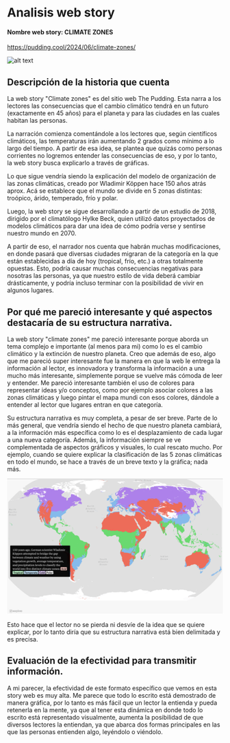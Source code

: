 # Analisis web story

#### Nombre web story: CLIMATE ZONES  

https://pudding.cool/2024/06/climate-zones/

![alt text](https://www.storybench.org/wp-content/uploads/2024/12/Screenshot-2025-02-14-at-4.17.52%E2%80%AFPM.png)

## Descripción de la historia que cuenta

La web story "Climate zones" es del sitio web The Pudding. Esta narra a los lectores las consecuencias que el cambio climático tendrá en un futuro (exactamente en 45 años) para el planeta y para las ciudades en las cuales habitan las personas. 

La narración comienza comentándole a los lectores que, según científicos climáticos, las temperaturas irán aumentando 2 grados como mínimo a lo largo del tiempo. A partir de esa idea, se plantea que quizás como personas corrientes no logremos entender las consecuencias de eso, y por lo tanto, la web story busca explicarlo a través de gráficas.

Lo que sigue vendría siendo la explicación del modelo de organización de las zonas climáticas, creado por Wladimir Köppen hace 150 años atrás aprox. Acá se establece que el mundo se divide en 5 zonas distintas: troópico, árido, temperado, frío y polar. 

Luego, la web story se sigue desarrollando a partir de un estudio de 2018, dirigido por el climatólogo Hylke Beck, quien utilizó datos proyectados de modelos climáticos para dar una idea de cómo podría verse y sentirse nuestro mundo en 2070. 

A partir de eso, el narrador nos cuenta que habrán muchas modificaciones, en donde pasará que diversas ciudades migraran de la categoría en la que están establecidas a día de hoy (tropical, frío, etc.) a otras totalmente opuestas. Esto, podría causar muchas consecuencias negativas para nosotras las personas, ya que nuestro estilo de vida deberá cambiar drásticamente, y podría incluso terminar con la posibilidad de vivir en algunos lugares. 

## Por qué me pareció interesante y qué aspectos destacaría de su estructura narrativa.

La web story "climate zones" me pareció interesante porque aborda un tema complejo e importante (al menos para mi) como lo es el cambio climático y la extinción de nuestro planeta. Creo que además de eso, algo que me pareció super interesante fue la manera en que la web le entrega la información al lector, es innovadora y transforma la información a una mucho más interesante, simplemente porque se vuelve más cómoda de leer y entender. Me pareció interesante también el uso de colores para representar ideas y/o conceptos, como por ejemplo asociar colores a las zonas climáticas y luego pintar el mapa mundi con esos colores, dándole a entender al lector que lugares entran en que categoría.

Su estructura narrativa es muy completa, a pesar de ser breve. Parte de lo más general, que vendría siendo el hecho de que nuestro planeta cambiará, a la información más específica como lo es el desplazamiento de cada lugar a una nueva categoría. Además, la información siempre se ve complementada de aspectos gráficos y visuales, lo cual rescato mucho. Por ejemplo, cuando se quiere explicar la clasificación de las 5 zonas climáticas en todo el mundo, se hace a través de un breve texto y la gráfica; nada más.

![alt text](fotomundo.png)

Esto hace que el lector no se pierda ni desvíe de la idea que se quiere explicar, por lo tanto diría que su estructura narrativa está bien delimitada y es precisa. 

## Evaluación de la efectividad para transmitir información.

A mi parecer, la efectividad de este formato específico que vemos en esta story web es muy alta. Me parece que todo lo escrito está demostrado de manera gráfica, por lo tanto es más fácil que un lector la entienda y pueda retenerla en la mente, ya que al tener esta dinámica en donde todo lo escrito está representado visualmente, aumenta la posibilidad de que diversos lectores la entiendan, ya que abarca dos formas principales en las que las personas entienden algo, leyéndolo o viéndolo. 
